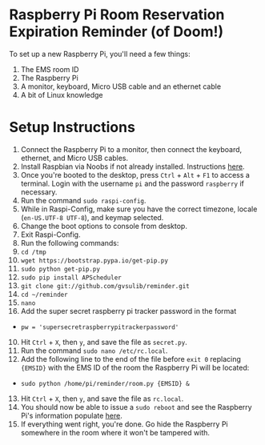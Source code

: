 Raspberry Pi Room Reservation Expiration Reminder (of Doom!)
========

To set up a new Raspberry Pi, you'll need a few things:

1. The EMS room ID
2. The Raspberry Pi
3. A monitor, keyboard, Micro USB cable and an ethernet cable
4. A bit of Linux knowledge

Setup Instructions
=====
1. Connect the Raspberry Pi to a monitor, then connect the keyboard, ethernet, and Micro USB cables.
2. Install Raspbian via Noobs if not already installed. Instructions [here](https://www.raspberrypi.org/help/noobs-setup/).
3. Once you're booted to the desktop, press `Ctrl` + `Alt` + `F1` to access a terminal. Login with the username `pi` and the password `raspberry` if necessary.
4. Run the command `sudo raspi-config`.
5. While in Raspi-Config, make sure you have the correct timezone, locale (`en-US.UTF-8 UTF-8`), and keymap selected.
6. Change the boot options to console from desktop.
7. Exit Raspi-Config.
8. Run the following commands:
  1. `cd /tmp`
  2. `wget https://bootstrap.pypa.io/get-pip.py`
  3. `sudo python get-pip.py`
  4. `sudo pip install APScheduler`
  5. `git clone git://github.com/gvsulib/reminder.git`
  6. `cd ~/reminder`
  6. `nano`
9. Add the super secret raspberry pi tracker password in the format
  * `pw = 'supersecretraspberrypitrackerpassword'`
10. Hit `Ctrl` + `X`, then `y`, and save the file as `secret.py`.
11. Run the command `sudo nano /etc/rc.local`.
12. Add the following line to the end of the file before `exit 0` replacing `{EMSID}` with the EMS ID of the room the Raspberry Pi will be located:
  * `sudo python /home/pi/reminder/room.py {EMSID} &`
13. Hit `Ctrl` + `X`, then `y`, and save the file as `rc.local`.
14. You should now be able to issue a `sudo reboot` and see the Raspberry Pi's information populate [here](https://labs.library.gvsu.edu/raspberrypi-reporter/admin.php).
15. If everything went right, you're done. Go hide the Raspberry Pi somewhere in the room where it won't be tampered with.